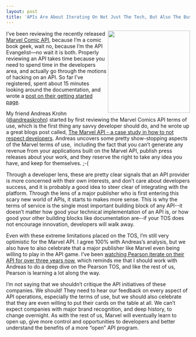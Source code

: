 ```yaml
---
layout: post
title: 'APIs Are About Iterating On Not Just The Tech, But Also The Business and Politics Of Your API'
---
```

<p><a href="http://developer.marvel.com/" target="_blank"><img class="c1" src="https://s3.amazonaws.com/kinlane-productions/api-evangelist/marvel-comics/marvel-avengers-logo.jpg" alt="" width="225" align="right" /></a></p>
<p>I&rsquo;ve been reviewing the recently released <a href="http://developer.marvel.com/" target="_blank">Marvel Comic API</a>, because I&rsquo;m a comic book geek, wait no, because I&rsquo;m the API Evangelist&mdash;no wait it is both. Properly reviewing an API takes time because you need to spend time in the developers area, and actually go through the motions of hacking on an API. So far I&rsquo;ve registered, spent about 15 minutes looking around the documentation, and wrote a <a href="http://apievangelist.com/2014/02/01/a-simple-honest-approach-to-getting-started-with-the-marvel-comics-api/">post on their getting started page</a>.</p>
<p>My friend Andreas Krohn (<a href="https://twitter.com/andreaskrohn">@andreaskrohn</a>) started by first reviewing the Marvel Comics API terms of use, which is the first thing any savvy developer should do, and he wrote up a great blogs post called, <a href="http://blog.dopter.se/post/75494422535/the-marvel-api-a-case-study-in-how-to-not-respect">The Marvel API - a case study in how to not respect developers</a>.  Andreas uncovers some pretty show-stopping aspects of the Marvel terms of use, &nbsp;including the fact that you can&rsquo;t generate any revenue from your applications built on the Marvel API, publish press releases about your work, and they reserve the right to take any idea you have, and keep for themselves. ;-(</p>
<p>Through a developer lens, these are pretty clear signals that an API provider is more concerned with their own interests, and don&rsquo;t care about developers success, and it is probably a good idea to steer clear of integrating with the platform. Through the lens of a major publisher who is first entering this scary new world of APIs, it starts to makes more sense.  This is why the terms of service is the single most important building block of any API--it doesn&rsquo;t matter how good your technical implementation of an API is, or how good your other building blocks like documentation are--if your TOS does not encourage innovation, developers will walk away.</p>
<p>Even with these extreme limitations placed on the TOS, I&rsquo;m still very optimistic for the Marvel API. I agree 100% with Andreas&rsquo;s analysis, but we also have to also celebrate that a major publisher like Marvel even being willing to play in the API game. I&rsquo;ve been <a href="http://apievangelist.com/2011/05/10/pearson-plans-api-platform-to-unlock-content/">watching Pearson iterate on their API for over three years now</a>, which reminds me that I should work with Andreas to do a deep dive on the Pearson TOS, and like the rest of us, Pearson is learning a lot along the way.</p>
<p>I&rsquo;m not saying that we shouldn&rsquo;t critique the API initiatives of these companies. We should! They need to hear our feedback on every aspect of API operations, especially the terms of use, but we should also celebrate that they are even willing to put their cards on the table at all. We can&rsquo;t expect companies with major brand recognition, and deep history, to change overnight. As with the rest of us, Marvel will eventually learn to open up, give more control and opportunities to developers and better understand the benefits of a more &ldquo;open&rdquo; API program.</p>